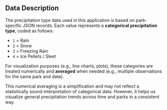 ## Data Description

The precipitation type data used in this application is based on park-specific JSON records. Each value represents a **categorical precipitation type**, coded as follows:

- `1` = Rain  
- `2` = Snow  
- `3` = Freezing Rain  
- `4` = Ice Pellets / Sleet

For visualization purposes (e.g., line charts, plots), these categories are treated numerically and **averaged** when needed (e.g., multiple observations for the same park and date).  

This numerical averaging is a simplification and may not reflect a statistically sound interpretation of categorical data. However, it helps us visualize general precipitation trends across time and parks in a consistent way.


